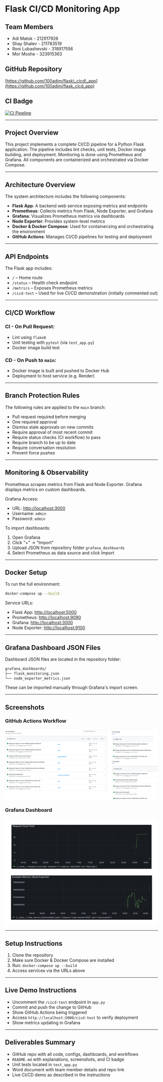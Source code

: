 # Flask CI/CD Monitoring App

## Team Members

* Adi Matok - 212917926
* Shay Shalev - 211783519
* Roni Lubashevski - 318917556
* Mor Moshe - 323915363

## GitHub Repository

[https://github.com/100adim/flask\_cicd\_app](https://github.com/100adim/flask_cicd_app)

## CI Badge

[![CI Pipeline](https://github.com/100adim/flask_cicd_app/actions/workflows/ci.yml/badge.svg)](https://github.com/100adim/flask_cicd_app/actions/workflows/ci.yml)

---

## Project Overview

This project implements a complete CI/CD pipeline for a Python Flask application. The pipeline includes lint checks, unit tests, Docker image building, and deployment. Monitoring is done using Prometheus and Grafana. All components are containerized and orchestrated via Docker Compose.

---

## Architecture Overview

The system architecture includes the following components:

* **Flask App**: A backend web service exposing metrics and endpoints
* **Prometheus**: Collects metrics from Flask, Node Exporter, and Grafana
* **Grafana**: Visualizes Prometheus metrics via dashboards
* **Node Exporter**: Provides system-level metrics
* **Docker & Docker Compose**: Used for containerizing and orchestrating the environment
* **GitHub Actions**: Manages CI/CD pipelines for testing and deployment

---

## API Endpoints

The Flask app includes:

* `/` – Home route
* `/status` – Health check endpoint
* `/metrics` – Exposes Prometheus metrics
* `/cicd-test` – Used for live CI/CD demonstration (initially commented out)

---

## CI/CD Workflow

### CI - On Pull Request:

* Lint using `flake8`
* Unit testing with `pytest` (via `test_app.py`)
* Docker image build test

### CD - On Push to `main`:

* Docker image is built and pushed to Docker Hub
* Deployment to host service (e.g. Render)

---

## Branch Protection Rules

The following rules are applied to the `main` branch:

* Pull request required before merging
* One required approval
* Dismiss stale approvals on new commits
* Require approval of most recent commit
* Require status checks (CI workflow) to pass
* Require branch to be up to date
* Require conversation resolution
* Prevent force pushes

---

## Monitoring & Observability

Prometheus scrapes metrics from Flask and Node Exporter. Grafana displays metrics on custom dashboards.

Grafana Access:

* URL: [http://localhost:3000](http://localhost:3000)
* Username: `admin`
* Password: `admin`

To import dashboards:

1. Open Grafana
2. Click "+" -> "Import"
3. Upload JSON from repository folder `grafana_dashboards`
4. Select Prometheus as data source and click Import

---

## Docker Setup

To run the full environment:

```bash
docker-compose up --build
```

Service URLs:

* Flask App: [http://localhost:5000](http://localhost:5000)
* Prometheus: [http://localhost:9090](http://localhost:9090)
* Grafana: [http://localhost:3000](http://localhost:3000)
* Node Exporter: [http://localhost:9100](http://localhost:9100)

---

## Grafana Dashboard JSON Files

Dashboard JSON files are located in the repository folder:

```text
grafana_dashboards/
├── flask_monitoring.json
└── node_exporter_metrics.json
```

These can be imported manually through Grafana's import screen.

---

## Screenshots

### GitHub Actions Workflow

![Workflow Screenshot](https://raw.githubusercontent.com/100adim/flask_cicd_app/main/screenshots/workflow_screenshot.png)

### Grafana Dashboard

![Grafana Screenshot](https://raw.githubusercontent.com/100adim/flask_cicd_app/main/screenshots/grafana_screenshots.png)

---

## Setup Instructions

1. Clone the repository
2. Make sure Docker & Docker Compose are installed
3. Run: `docker-compose up --build`
4. Access services via the URLs above

---

## Live Demo Instructions

* Uncomment the `/cicd-test` endpoint in `app.py`
* Commit and push the change to GitHub
* Show GitHub Actions being triggered
* Access `http://localhost:5000/cicd-test` to verify deployment
* Show metrics updating in Grafana

---

## Deliverables Summary

* GitHub repo with all code, configs, dashboards, and workflows
* `README.md` with explanations, screenshots, and CI badge
* Unit tests located in `test_app.py`
* Word document with team member details and repo link
* Live CI/CD demo as described in the instructions
